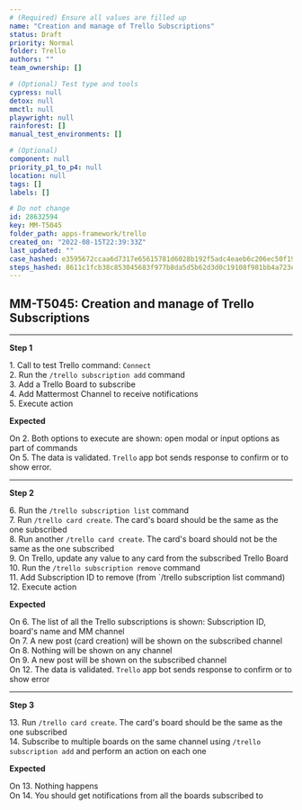 ```yaml
---
# (Required) Ensure all values are filled up
name: "Creation and manage of Trello Subscriptions"
status: Draft
priority: Normal
folder: Trello
authors: ""
team_ownership: []

# (Optional) Test type and tools
cypress: null
detox: null
mmctl: null
playwright: null
rainforest: []
manual_test_environments: []

# (Optional)
component: null
priority_p1_to_p4: null
location: null
tags: []
labels: []

# Do not change
id: 28632594
key: MM-T5045
folder_path: apps-framework/trello
created_on: "2022-08-15T22:39:33Z"
last_updated: ""
case_hashed: e3595672ccaa6d7317e65615781d6028b192f5adc4eaeb6c206ec50f195b63779ee369fba5b54de156ce982638f62c76
steps_hashed: 8611c1fcb38c853045683f977b8da5d5b62d3d0c19108f981bb4a723eddae342baff2cef83c0e2309a97dbbd179bdb80
---
```


## MM-T5045: Creation and manage of Trello Subscriptions

---

**Step 1**

1\. Call to test Trello command: `Connect`\
2\. Run the `/trello subscription add` command\
3\. Add a Trello Board to subscribe\
4\. Add Mattermost Channel to receive notifications\
5\. Execute action

**Expected**

On 2. Both options to execute are shown: open modal or input options as part of commands\
On 5. The data is validated. `Trello` app bot sends response to confirm or to show error.

---

**Step 2**

6\. Run the `/trello subscription list` command\
7\. Run `/trello card create`. The card's board should be the same as the one subscribed\
8\. Run another `/trello card create`. The card's board should not be the same as the one subscribed\
9\. On Trello, update any value to any card from the subscribed Trello Board\
10\. Run the `/trello subscription remove` command\
11\. Add Subscription ID to remove (from \`/trello subscription list command)\
12\. Execute action

**Expected**

On 6. The list of all the Trello subscriptions is shown: Subscription ID, board's name and MM channel\
On 7. A new post (card creation) will be shown on the subscribed channel\
On 8. Nothing will be shown on any channel\
On 9. A new post will be shown on the subscribed channel\
On 12. The data is validated. `Trello` app bot sends response to confirm or to show error

---

**Step 3**

13\. Run `/trello card create`. The card's board should be the same as the one subscribed\
14\. Subscribe to multiple boards on the same channel using `/trello subscription add` and perform an action on each one

**Expected**

On 13. Nothing happens\
On 14. You should get notifications from all the boards subscribed to
